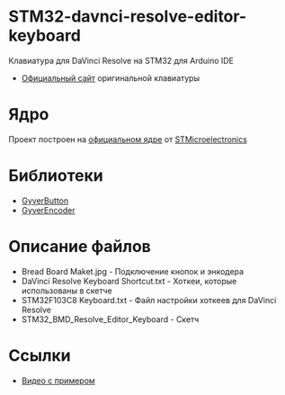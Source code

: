 # STM32-davnci-resolve-editor-keyboard
Клавиатура для DaVinci Resolve на STM32 для Arduino IDE
* [Официальный сайт](https://www.blackmagicdesign.com/products/davinciresolve/keyboard) оригинальной клавиатуры
# Ядро
Проект построен на [официальном ядре](https://github.com/stm32duino/Arduino_Core_STM32) от [STMicroelectronics](https://www.st.com/content/st_com/en.html) 
# Библиотеки
* [GyverButton](https://github.com/AlexGyver/GyverLibs/tree/master/GyverButton)
* [GyverEncoder](https://github.com/AlexGyver/GyverLibs/tree/master/GyverEncoder)
# Описание файлов
* Bread Board Maket.jpg - Подключение кнопок и энкодера
* DaVinci Resolve Keyboard Shortcut.txt - Хоткеи, которые использованы в скетче
* STM32F103C8 Keyboard.txt - Файл настройки хоткеев для DaVinci Resolve
* STM32_BMD_Resolve_Editor_Keyboard - Скетч

# Ссылки
* [Видео с примером](https://youtu.be/PN_3zcqNvCg)

